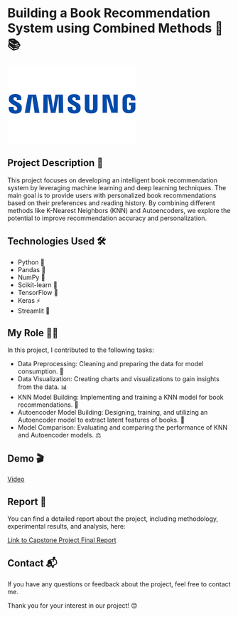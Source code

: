 # Building a Book Recommendation System using Combined Methods 🧠📚
![Samsung](https://github.com/quang2719/Book-Recommend-System---SIC-Capston-Project/blob/main/Logo/download.png)

## Project Description 🚀

This project focuses on developing an intelligent book recommendation system by leveraging machine learning and deep learning techniques. The main goal is to provide users with personalized book recommendations based on their preferences and reading history. By combining different methods like K-Nearest Neighbors (KNN) and Autoencoders, we explore the potential to improve recommendation accuracy and personalization. 

## Technologies Used 🛠️

* Python 🐍
* Pandas 🐼
* NumPy 🧮
* Scikit-learn 🤖
* TensorFlow 🧠
* Keras ⚡
* Streamlit 🚀

## My Role 🧑‍💻

In this project, I contributed to the following tasks:

* Data Preprocessing: Cleaning and preparing the data for model consumption. 🧹
* Data Visualization: Creating charts and visualizations to gain insights from the data. 📊
* KNN Model Building: Implementing and training a KNN model for book recommendations. 🧩
* Autoencoder Model Building: Designing, training, and utilizing an Autoencoder model to extract latent features of books. 🧬
* Model Comparison: Evaluating and comparing the performance of KNN and Autoencoder models. ⚖️

## Demo 🎬

[Video](https://github.com/quang2719/Book-Recommend-System---SIC-Capston-Project/blob/main/Video%20demo/RecSys_Web_demo.mp4)

## Report 📄

You can find a detailed report about the project, including methodology, experimental results, and analysis, here:

[Link to Capstone Project Final Report](https://github.com/quang2719/Book-Recommend-System---SIC-Capston-Project/blob/main/Final%20Report/B%C3%A1o%20c%C3%A1o%20capstone.pdf)

## Contact 📬

If you have any questions or feedback about the project, feel free to contact me.

Thank you for your interest in our project! 😊
